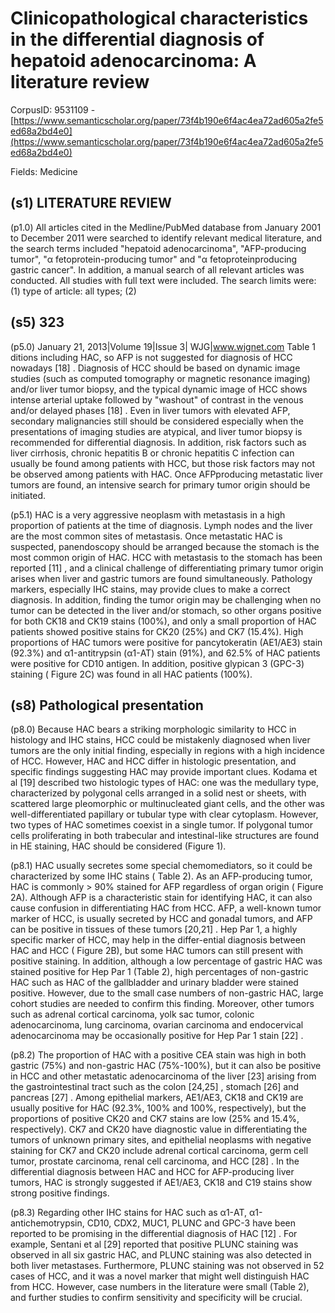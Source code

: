 # Clinicopathological characteristics in the differential diagnosis of hepatoid adenocarcinoma: A literature review

CorpusID: 9531109 - [https://www.semanticscholar.org/paper/73f4b190e6f4ac4ea72ad605a2fe5ed68a2bd4e0](https://www.semanticscholar.org/paper/73f4b190e6f4ac4ea72ad605a2fe5ed68a2bd4e0)

Fields: Medicine

## (s1) LITERATURE REVIEW
(p1.0) All articles cited in the Medline/PubMed database from January 2001 to December 2011 were searched to identify relevant medical literature, and the search terms included "hepatoid adenocarcinoma", "AFP-producing tumor", "α fetoprotein-producing tumor" and "α fetoproteinproducing gastric cancer". In addition, a manual search of all relevant articles was conducted. All studies with full text were included. The search limits were: (1) type of article: all types; (2) 
## (s5) 323
(p5.0) January 21, 2013|Volume 19|Issue 3| WJG|www.wjgnet.com Table 1  ditions including HAC, so AFP is not suggested for diagnosis of HCC nowadays [18] . Diagnosis of HCC should be based on dynamic image studies (such as computed tomography or magnetic resonance imaging) and/or liver tumor biopsy, and the typical dynamic image of HCC shows intense arterial uptake followed by "washout" of contrast in the venous and/or delayed phases [18] . Even in liver tumors with elevated AFP, secondary malignancies still should be considered especially when the presentations of imaging studies are atypical, and liver tumor biopsy is recommended for differential diagnosis. In addition, risk factors such as liver cirrhosis, chronic hepatitis B or chronic hepatitis C infection can usually be found among patients with HCC, but those risk factors may not be observed among patients with HAC. Once AFPproducing metastatic liver tumors are found, an intensive search for primary tumor origin should be initiated.

(p5.1) HAC is a very aggressive neoplasm with metastasis in a high proportion of patients at the time of diagnosis. Lymph nodes and the liver are the most common sites of metastasis. Once metastatic HAC is suspected, panendoscopy should be arranged because the stomach is the most common origin of HAC. HCC with metastasis to the stomach has been reported [11] , and a clinical challenge of differentiating primary tumor origin arises when liver and gastric tumors are found simultaneously. Pathology markers, especially IHC stains, may provide clues to make a correct diagnosis. In addition, finding the tumor origin may be challenging when no tumor can be detected in the liver and/or stomach, so other organs positive for both CK18 and CK19 stains (100%), and only a small proportion of HAC patients showed positive stains for CK20 (25%) and CK7 (15.4%). High proportions of HAC tumors were positive for pancytokeratin (AE1/AE3) stain (92.3%) and α1-antitrypsin (α1-AT) stain (91%), and 62.5% of HAC patients were positive for CD10 antigen. In addition, positive glypican 3 (GPC-3) staining ( Figure 2C) was found in all HAC patients (100%).
## (s8) Pathological presentation
(p8.0) Because HAC bears a striking morphologic similarity to HCC in histology and IHC stains, HCC could be mistakenly diagnosed when liver tumors are the only initial finding, especially in regions with a high incidence of HCC. However, HAC and HCC differ in histologic presentation, and specific findings suggesting HAC may provide important clues. Kodama et al [19] described two histologic types of HAC: one was the medullary type, characterized by polygonal cells arranged in a solid nest or sheets, with scattered large pleomorphic or multinucleated giant cells, and the other was well-differentiated papillary or tubular type with clear cytoplasm. However, two types of HAC sometimes coexist in a single tumor. If polygonal tumor cells proliferating in both trabecular and intestinal-like structures are found in HE staining, HAC should be considered (Figure 1).

(p8.1) HAC usually secretes some special chemomediators, so it could be characterized by some IHC stains ( Table  2). As an AFP-producing tumor, HAC is commonly > 90% stained for AFP regardless of organ origin ( Figure  2A). Although AFP is a characteristic stain for identifying HAC, it can also cause confusion in differentiating HAC from HCC. AFP, a well-known tumor marker of HCC, is usually secreted by HCC and gonadal tumors, and AFP can be positive in tissues of these tumors [20,21] . Hep Par 1, a highly specific marker of HCC, may help in the differ-ential diagnosis between HAC and HCC ( Figure 2B), but some HAC tumors can still present with positive staining. In addition, although a low percentage of gastric HAC was stained positive for Hep Par 1 (Table 2), high percentages of non-gastric HAC such as HAC of the gallbladder and urinary bladder were stained positive. However, due to the small case numbers of non-gastric HAC, large cohort studies are needed to confirm this finding. Moreover, other tumors such as adrenal cortical carcinoma, yolk sac tumor, colonic adenocarcinoma, lung carcinoma, ovarian carcinoma and endocervical adenocarcinoma may be occasionally positive for Hep Par 1 stain [22] .

(p8.2) The proportion of HAC with a positive CEA stain was high in both gastric (75%) and non-gastric HAC (75%-100%), but it can also be positive in HCC and other metastatic adenocarcinoma of the liver [23] arising from the gastrointestinal tract such as the colon [24,25] , stomach [26] and pancreas [27] . Among epithelial markers, AE1/AE3, CK18 and CK19 are usually positive for HAC (92.3%, 100% and 100%, respectively), but the proportions of positive CK20 and CK7 stains are low (25% and 15.4%, respectively). CK7 and CK20 have diagnostic value in differentiating the tumors of unknown primary sites, and epithelial neoplasms with negative staining for CK7 and CK20 include adrenal cortical carcinoma, germ cell tumor, prostate carcinoma, renal cell carcinoma, and HCC [28] . In the differential diagnosis between HAC and HCC for AFP-producing liver tumors, HAC is strongly suggested if AE1/AE3, CK18 and C19 stains show strong positive findings.

(p8.3) Regarding other IHC stains for HAC such as α1-AT, α1-antichemotrypsin, CD10, CDX2, MUC1, PLUNC and GPC-3 have been reported to be promising in the differential diagnosis of HAC [12] . For example, Sentani et al [29] reported that positive PLUNC staining was observed in all six gastric HAC, and PLUNC staining was also detected in both liver metastases. Furthermore, PLUNC staining was not observed in 52 cases of HCC, and it was a novel marker that might well distinguish HAC from HCC. However, case numbers in the literature were small (Table 2), and further studies to confirm sensitivity and specificity will be crucial.
